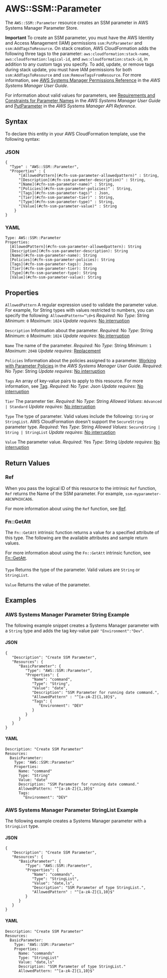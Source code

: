 # AWS::SSM::Parameter<a name="aws-resource-ssm-parameter"></a>

The `AWS::SSM::Parameter` resource creates an SSM parameter in AWS Systems Manager Parameter Store\.

**Important**
To create an SSM parameter, you must have the AWS Identity and Access Management \(IAM\) permissions `ssm:PutParameter` and `ssm:AddTagsToResource`\. On stack creation, AWS CloudFormation adds the following three tags to the parameter: `aws:cloudformation:stack-name`, `aws:cloudformation:logical-id`, and `aws:cloudformation:stack-id`, in addition to any custom tags you specify\.
To add, update, or remove tags during stack update, you must have IAM permissions for both `ssm:AddTagsToResource` and `ssm:RemoveTagsFromResource`\. For more information, see [AWS Systems Manager Permissions Reference](https://docs.aws.amazon.com/systems-manager/latest/userguide/auth-and-access-control-permissions-reference.html) in the *AWS Systems Manager User Guide*\.

For information about valid values for parameters, see [Requirements and Constraints for Parameter Names](https://docs.aws.amazon.com/systems-manager/latest/userguide/sysman-parameter-name-constraints.html) in the *AWS Systems Manager User Guide* and [PutParameter](https://docs.aws.amazon.com/systems-manager/latest/APIReference/API_PutParameter.html) in the *AWS Systems Manager API Reference*\.

## Syntax<a name="aws-resource-ssm-parameter-syntax"></a>

To declare this entity in your AWS CloudFormation template, use the following syntax:

### JSON<a name="aws-resource-ssm-parameter-syntax.json"></a>

```
{
  "Type" : "AWS::SSM::Parameter",
  "Properties" : {
      "[AllowedPattern](#cfn-ssm-parameter-allowedpattern)" : String,
      "[Description](#cfn-ssm-parameter-description)" : String,
      "[Name](#cfn-ssm-parameter-name)" : String,
      "[Policies](#cfn-ssm-parameter-policies)" : String,
      "[Tags](#cfn-ssm-parameter-tags)" : Json,
      "[Tier](#cfn-ssm-parameter-tier)" : String,
      "[Type](#cfn-ssm-parameter-type)" : String,
      "[Value](#cfn-ssm-parameter-value)" : String
    }
}
```

### YAML<a name="aws-resource-ssm-parameter-syntax.yaml"></a>

```
Type: AWS::SSM::Parameter
Properties:
  [AllowedPattern](#cfn-ssm-parameter-allowedpattern): String
  [Description](#cfn-ssm-parameter-description): String
  [Name](#cfn-ssm-parameter-name): String
  [Policies](#cfn-ssm-parameter-policies): String
  [Tags](#cfn-ssm-parameter-tags): Json
  [Tier](#cfn-ssm-parameter-tier): String
  [Type](#cfn-ssm-parameter-type): String
  [Value](#cfn-ssm-parameter-value): String
```

## Properties<a name="aws-resource-ssm-parameter-properties"></a>

`AllowedPattern`  <a name="cfn-ssm-parameter-allowedpattern"></a>
A regular expression used to validate the parameter value\. For example, for String types with values restricted to numbers, you can specify the following: `AllowedPattern=^\d+$`
*Required*: No
*Type*: String
*Minimum*: `0`
*Maximum*: `1024`
*Update requires*: [No interruption](https://docs.aws.amazon.com/AWSCloudFormation/latest/UserGuide/using-cfn-updating-stacks-update-behaviors.html#update-no-interrupt)

`Description`  <a name="cfn-ssm-parameter-description"></a>
Information about the parameter\.
*Required*: No
*Type*: String
*Minimum*: `0`
*Maximum*: `1024`
*Update requires*: [No interruption](https://docs.aws.amazon.com/AWSCloudFormation/latest/UserGuide/using-cfn-updating-stacks-update-behaviors.html#update-no-interrupt)

`Name`  <a name="cfn-ssm-parameter-name"></a>
The name of the parameter\.
*Required*: No
*Type*: String
*Minimum*: `1`
*Maximum*: `2048`
*Update requires*: [Replacement](https://docs.aws.amazon.com/AWSCloudFormation/latest/UserGuide/using-cfn-updating-stacks-update-behaviors.html#update-replacement)

`Policies`  <a name="cfn-ssm-parameter-policies"></a>
Information about the policies assigned to a parameter\.
 [Working with Parameter Policies](https://docs.aws.amazon.com/systems-manager/latest/userguide/parameter-store-policies.html) in the *AWS Systems Manager User Guide*\.
*Required*: No
*Type*: String
*Update requires*: [No interruption](https://docs.aws.amazon.com/AWSCloudFormation/latest/UserGuide/using-cfn-updating-stacks-update-behaviors.html#update-no-interrupt)

`Tags`  <a name="cfn-ssm-parameter-tags"></a>
An array of key\-value pairs to apply to this resource\.
For more information, see [Tag](https://docs.aws.amazon.com/AWSCloudFormation/latest/UserGuide/aws-properties-resource-tags.html)\.
*Required*: No
*Type*: Json
*Update requires*: [No interruption](https://docs.aws.amazon.com/AWSCloudFormation/latest/UserGuide/using-cfn-updating-stacks-update-behaviors.html#update-no-interrupt)

`Tier`  <a name="cfn-ssm-parameter-tier"></a>
The parameter tier\.
*Required*: No
*Type*: String
*Allowed Values*: `Advanced | Standard`
*Update requires*: [No interruption](https://docs.aws.amazon.com/AWSCloudFormation/latest/UserGuide/using-cfn-updating-stacks-update-behaviors.html#update-no-interrupt)

`Type`  <a name="cfn-ssm-parameter-type"></a>
The type of parameter\. Valid values include the following: `String` or `StringList`\.
AWS CloudFormation doesn't support the `SecureString` parameter type\.
*Required*: Yes
*Type*: String
*Allowed Values*: `SecureString | String | StringList`
*Update requires*: [No interruption](https://docs.aws.amazon.com/AWSCloudFormation/latest/UserGuide/using-cfn-updating-stacks-update-behaviors.html#update-no-interrupt)

`Value`  <a name="cfn-ssm-parameter-value"></a>
The parameter value\.
*Required*: Yes
*Type*: String
*Update requires*: [No interruption](https://docs.aws.amazon.com/AWSCloudFormation/latest/UserGuide/using-cfn-updating-stacks-update-behaviors.html#update-no-interrupt)

## Return Values<a name="aws-resource-ssm-parameter-return-values"></a>

### Ref<a name="aws-resource-ssm-parameter-return-values-ref"></a>

 When you pass the logical ID of this resource to the intrinsic `Ref` function, `Ref` returns the Name of the SSM parameter\. For example, `ssm-myparameter-ABCNPH3XCAO6`\.

For more information about using the `Ref` function, see [Ref](https://docs.aws.amazon.com/AWSCloudFormation/latest/UserGuide/intrinsic-function-reference-ref.html)\.

### Fn::GetAtt<a name="aws-resource-ssm-parameter-return-values-fn--getatt"></a>

The `Fn::GetAtt` intrinsic function returns a value for a specified attribute of this type\. The following are the available attributes and sample return values\.

For more information about using the `Fn::GetAtt` intrinsic function, see [Fn::GetAtt](https://docs.aws.amazon.com/AWSCloudFormation/latest/UserGuide/intrinsic-function-reference-getatt.html)\.

#### <a name="aws-resource-ssm-parameter-return-values-fn--getatt-fn--getatt"></a>

`Type`  <a name="Type-fn::getatt"></a>
Returns the type of the parameter\. Valid values are `String` or `StringList`\.

`Value`  <a name="Value-fn::getatt"></a>
Returns the value of the parameter\.

## Examples<a name="aws-resource-ssm-parameter--examples"></a>

### AWS Systems Manager Parameter String Example<a name="aws-resource-ssm-parameter--examples--AWS_Systems_Manager_Parameter_String_Example"></a>

The following example snippet creates a Systems Manager parameter with a `String` type and adds the tag key\-value pair `"Environment":"Dev"`\.

#### JSON<a name="aws-resource-ssm-parameter--examples--AWS_Systems_Manager_Parameter_String_Example--json"></a>

```
{
   "Description": "Create SSM Parameter",
   "Resources": {
      "BasicParameter": {
         "Type": "AWS::SSM::Parameter",
         "Properties": {
            "Name": "command",
            "Type": "String",
            "Value": "date",
            "Description": "SSM Parameter for running date command.",
            "AllowedPattern" : "^[a-zA-Z]{1,10}$",
            "Tags": {
               "Environment": "DEV"
            }
         }
      }
   }
}
```

#### YAML<a name="aws-resource-ssm-parameter--examples--AWS_Systems_Manager_Parameter_String_Example--yaml"></a>

```
Description: "Create SSM Parameter"
Resources:
  BasicParameter:
    Type: "AWS::SSM::Parameter"
    Properties:
      Name: "command"
      Type: "String"
      Value: "date"
      Description: "SSM Parameter for running date command."
      AllowedPattern: "^[a-zA-Z]{1,10}$"
      Tags:
        "Environment": "DEV"
```

### AWS Systems Manager Parameter StringList Example<a name="aws-resource-ssm-parameter--examples--AWS_Systems_Manager_Parameter_StringList_Example"></a>

The following example creates a Systems Manager parameter with a `StringList` type\.

#### JSON<a name="aws-resource-ssm-parameter--examples--AWS_Systems_Manager_Parameter_StringList_Example--json"></a>

```
{
   "Description": "Create SSM Parameter",
   "Resources": {
      "BasicParameter": {
         "Type": "AWS::SSM::Parameter",
         "Properties": {
            "Name": "commands",
            "Type": "StringList",
            "Value": "date,ls",
            "Description": "SSM Parameter of type StringList.",
            "AllowedPattern" : "^[a-zA-Z]{1,10}$"
         }
      }
   }
}
```

#### YAML<a name="aws-resource-ssm-parameter--examples--AWS_Systems_Manager_Parameter_StringList_Example--yaml"></a>

```
Description: "Create SSM Parameter"
Resources:
  BasicParameter:
    Type: "AWS::SSM::Parameter"
    Properties:
      Name: "commands"
      Type: "StringList"
      Value: "date,ls"
      Description: "SSM Parameter of type StringList."
      AllowedPattern: "^[a-zA-Z]{1,10}$"
```
